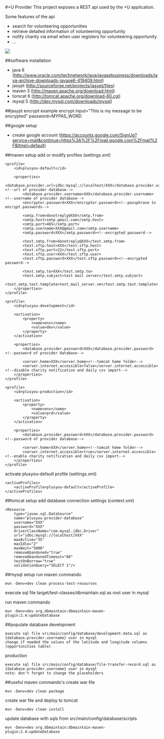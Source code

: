 #+U Provider
This project exposes a REST api used by the +U application.

Some features of the api

* search for volunteering opportunities
* retrieve detailed information of volunteering opportunity
* notify charity via email when user registers for volunteering opportunity
* ...

<img src="https://github.com/youthnet/plusyou-provider/blob/master/database-diagram.png?raw=true"/>

##software installation
* java 6 (<http://www.oracle.com/technetwork/java/javasebusiness/downloads/java-archive-downloads-javase6-419409.html>)
* jasypt (<http://sourceforge.net/projects/jasypt/files>)
* maven 3 (<http://maven.apache.org/download.html>)
* tomcat 6 (<http://tomcat.apache.org/download-60.cgi>)
* mysql 5 (<http://dev.mysql.com/downloads/mysql>)

##jasypt encrypt example
encrypt input="This is my message to be encrypted" password=MYPAS_WORD

##google setup
* create google account (<https://accounts.google.com/SignUp?service=mail&continue=https%3A%2F%2Fmail.google.com%2Fmail%2F&ltmpl=default>)

##maven setup
add or modify profiles (settings.xml)

    <profile>
        <id>plusyou-default</id>

        <properties>
            <database.provider.url>jdbc:mysql://localhost/XXX</database.provider.url><!--url of provider database-->
            <database.provider.username>XXX</database.provider.username><!--username of provider database-->
            <encryptor.password>XXX</encryptor.password><!--passphrase to encrypt passwords-->

            <smtp.from>donotreply@XXX</smtp.from>
            <smtp.host>smtp.gmail.com</smtp.host>
            <smtp.port>465</smtp.port>
            <smtp.username>XXX@gmail.com</smtp.username>
            <smtp.password>XXX</smtp.password><!--encrypted password-->

            <test.smtp.from>donotreply@XXX</test.smtp.from>
            <test.sftp.host>XXX</test.sftp.host>
            <test.sftp.port>22</test.sftp.port>
            <test.sftp.user>XXX</test.sftp.user>
            <test.sftp.password>XXX</test.sftp.password><!--encrypted password-->

            <test.smtp.to>XXX</test.smtp.to>
            <test.smtp.subject>test mail server</test.smtp.subject>
            <test.smtp.text.template>test_mail_server.vm</test.smtp.text.template>
        </properties>
    </profile>

    <profile>
        <id>plusyou-development</id>

        <activation>
            <property>
                <name>env</name>
                <value>dev</value>
            </property>
        </activation>

        <properties>
            <database.provider.password>XXX</database.provider.password><!--password of provider database-->

            <server.home>XXX</server.home><!--tomcat home folder-->
            <server.internet.accessible>false</server.internet.accessible><!--disable charity notification and daily csv import-->
        </properties>
    </profile>

    <profile>
        <id>plusyou-production</id>

        <activation>
            <property>
                <name>env</name>
                <value>prd</value>
            </property>
        </activation>

        <properties>
            <database.provider.password>XXX</database.provider.password><!--password of provider database-->

            <server.home>XXX</server.home><!--tomcat home folder-->
            <server.internet.accessible>true</server.internet.accessible><!--enable charity notification and daily csv import-->
        </properties>
    </profile>

activate plusyou-default profile (settings.xml)

    <activeProfiles>
        <activeProfile>plusyou-default</activeProfile>
    </activeProfiles>

##tomcat setup
add database connection settings (context.xml)

    <Resource
        type="javax.sql.DataSource"
        name="plusyou-provider-database"
        username="XXX"
        password="XXX"
        driverClassName="com.mysql.jdbc.Driver"
        url="jdbc:mysql://localhost/XXX"
        maxActive="35"
        maxIdle="2"
        maxWait="5000"
        removeAbandoned="true"
        removeAbandonedTimeout="60"
        testOnBorrow="true"
        validationQuery="SELECT 1"/>

##mysql setup
run maven commando

    mvn -Denv=dev clean process-test-resources

execute sql file target/test-classes/dbmaintain.sql as root user in mysql

run maven commando

    mvn -Denv=dev org.dbmaintain:dbmaintain-maven-plugin:2.4:updateDatabase

##populate database
development

    execute sql file src/main/config/database/development-data.sql as {database.provider.username} user in mysql
    change if needed the values of the latitude and longitude columns (opportunities table)

production

    execute sql file src/main/config/database/file-transfer-record.sql as {database.provider.username} user in mysql
    note: don't forget to change the placeholders

##useful maven commando's
create war file

    mvn -Denv=dev clean package

create war file and deploy to tomcat

    mvn -Denv=dev clean install

update database with sqls from src/main/config/database/scripts

    mvn -Denv=dev org.dbmaintain:dbmaintain-maven-plugin:2.4:updateDatabase